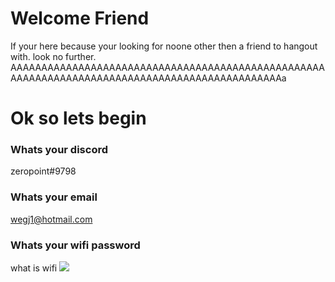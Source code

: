 <!-- You know what they say, All toasters, Toast Toast. -->

# Welcome Friend
If your here because your looking for noone other then a friend to hangout with. look no further.
AAAAAAAAAAAAAAAAAAAAAAAAAAAAAAAAAAAAAAAAAAAAAAAAAAAAAAAAAAAAAAAAAAAAAAAAAAAAAAAAAAAAAAAAAAAAAAAa

# Ok so lets begin

### Whats your discord
zeropoint#9798

### Whats your email
wegj1@hotmail.com

### Whats your wifi password
what is wifi
![](https://static.dezeen.com/uploads/2017/02/nokia_3310_blue_mobile-phone-technology-news_hero-1.jpg)
